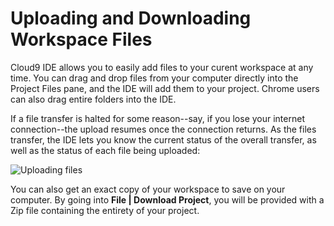 # Uploading and Downloading Workspace Files

Cloud9 IDE allows you to easily add files to your curent workspace at any time. You can drag and drop files from your computer directly into the Project Files pane, and the IDE will add them to your project. Chrome users can also drag entire folders into the IDE. 

If a file transfer is halted for some reason--say, if you lose your internet connection--the upload resumes once the connection returns. As the files transfer, the IDE lets you know the current status of the overall transfer, as well as the status of each file being uploaded:

![Uploading files](./anims/uploading.gif)

You can also get an exact copy of your workspace to save on your computer. By going into **File | Download Project**, you will be provided with a Zip file containing the entirety of your project.